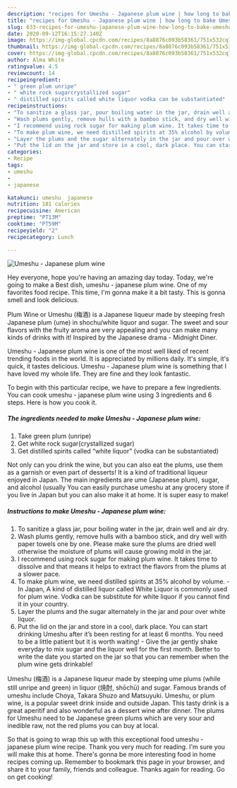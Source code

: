 ```yaml
---
description: "recipes for Umeshu - Japanese plum wine | how long to bake Umeshu - Japanese plum wine"
title: "recipes for Umeshu - Japanese plum wine | how long to bake Umeshu - Japanese plum wine"
slug: 633-recipes-for-umeshu-japanese-plum-wine-how-long-to-bake-umeshu-japanese-plum-wine
date: 2020-09-12T16:15:27.140Z
image: https://img-global.cpcdn.com/recipes/8a8876c093b58361/751x532cq70/umeshu-japanese-plum-wine-recipe-main-photo.jpg
thumbnail: https://img-global.cpcdn.com/recipes/8a8876c093b58361/751x532cq70/umeshu-japanese-plum-wine-recipe-main-photo.jpg
cover: https://img-global.cpcdn.com/recipes/8a8876c093b58361/751x532cq70/umeshu-japanese-plum-wine-recipe-main-photo.jpg
author: Alma White
ratingvalue: 4.5
reviewcount: 14
recipeingredient:
- " green plum unripe"
- " white rock sugarcrystallized sugar"
- " distilled spirits called white liquor vodka can be substantiated"
recipeinstructions:
- "To sanitize a glass jar, pour boiling water in the jar, drain well and air dry."
- "Wash plums gently, remove hulls with a bamboo stick, and dry well with paper towels one by one. Please make sure the plums are dried well otherwise the moisture of plums will cause growing mold in the jar."
- "I recommend using rock sugar for making plum wine. It takes time to dissolve and that means it helps to extract the flavors from the plums at a slower pace."
- "To make plum wine, we need distilled spirits at 35% alcohol by volume.  In Japan, A kind of distilled liquor called White Liquor is commonly used for plum wine. Vodka can be substitute for white liquor if you cannot find it in your country."
- "Layer the plums and the sugar alternately in the jar and pour over white liquor."
- "Put the lid on the jar and store in a cool, dark place. You can start drinking Umeshu after it’s been resting for at least 6 months. You need to be a little patient but it is worth waiting! Give the jar gently shake everyday to mix sugar and the liquor well for the first month. Better to write the date you started on the jar so that you can remember when the plum wine gets drinkable!"
categories:
- Recipe
tags:
- umeshu
- 
- japanese

katakunci: umeshu  japanese 
nutrition: 181 calories
recipecuisine: American
preptime: "PT13M"
cooktime: "PT59M"
recipeyield: "2"
recipecategory: Lunch

---
```



![Umeshu - Japanese plum wine](https://img-global.cpcdn.com/recipes/8a8876c093b58361/751x532cq70/umeshu-japanese-plum-wine-recipe-main-photo.jpg)

Hey everyone, hope you're having an amazing day today. Today, we're going to make a Best dish, umeshu - japanese plum wine. One of my favorites food recipe. This time, I'm gonna make it a bit tasty. This is gonna smell and look delicious.

Plum Wine or Umeshu (梅酒) is a Japanese liqueur made by steeping fresh Japanese plum (ume) in shochu/white liquor and sugar. The sweet and sour flavors with the fruity aroma are very appealing and you can make many kinds of drinks with it! Inspired by the Japanese drama - Midnight Diner.

Umeshu - Japanese plum wine is one of the most well liked of recent trending foods in the world. It is appreciated by millions daily. It's simple, it's quick, it tastes delicious. Umeshu - Japanese plum wine is something that I have loved my whole life. They are fine and they look fantastic.


To begin with this particular recipe, we have to prepare a few ingredients. You can cook umeshu - japanese plum wine using 3 ingredients and 6 steps. Here is how you cook it.

<!--inarticleads1-->

##### The ingredients needed to make Umeshu - Japanese plum wine:

1. Take  green plum (unripe)
1. Get  white rock sugar(crystallized sugar)
1. Get  distilled spirits called “white liquor” (vodka can be substantiated)


Not only can you drink the wine, but you can also eat the plums, use them as a garnish or even part of desserts! It is a kind of traditional liqueur enjoyed in Japan. The main ingredients are ume (Japanese plum), sugar, and alcohol (usually You can easily purchase umeshu at any grocery store if you live in Japan but you can also make it at home. It is super easy to make! 

<!--inarticleads2-->

##### Instructions to make Umeshu - Japanese plum wine:

1. To sanitize a glass jar, pour boiling water in the jar, drain well and air dry.
1. Wash plums gently, remove hulls with a bamboo stick, and dry well with paper towels one by one. Please make sure the plums are dried well otherwise the moisture of plums will cause growing mold in the jar.
1. I recommend using rock sugar for making plum wine. It takes time to dissolve and that means it helps to extract the flavors from the plums at a slower pace.
1. To make plum wine, we need distilled spirits at 35% alcohol by volume.  - In Japan, A kind of distilled liquor called White Liquor is commonly used for plum wine. Vodka can be substitute for white liquor if you cannot find it in your country.
1. Layer the plums and the sugar alternately in the jar and pour over white liquor.
1. Put the lid on the jar and store in a cool, dark place. You can start drinking Umeshu after it’s been resting for at least 6 months. You need to be a little patient but it is worth waiting! - Give the jar gently shake everyday to mix sugar and the liquor well for the first month. Better to write the date you started on the jar so that you can remember when the plum wine gets drinkable!


Umeshu (梅酒) is a Japanese liqueur made by steeping ume plums (while still unripe and green) in liquor (焼酎, shōchū) and sugar. Famous brands of umeshu include Choya, Takara Shuzo and Matsuyuki. Umeshu, or plum wine, is a popular sweet drink inside and outside Japan. This tasty drink is a great aperitif and also wonderful as a dessert wine after dinner. The plums for Umeshu need to be Japanese green plums which are very sour and inedible raw, not the red plums you can buy at local. 

So that is going to wrap this up with this exceptional food umeshu - japanese plum wine recipe. Thank you very much for reading. I'm sure you will make this at home. There's gonna be more interesting food in home recipes coming up. Remember to bookmark this page in your browser, and share it to your family, friends and colleague. Thanks again for reading. Go on get cooking!
